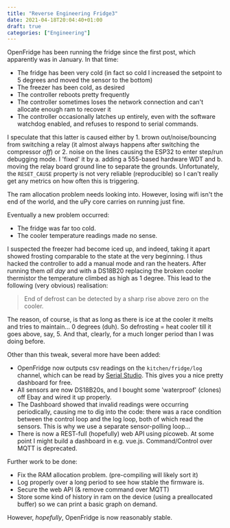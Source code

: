 ```yaml
---
title: "Reverse Engineering Fridge3"
date: 2021-04-18T20:04:40+01:00
draft: true
categories: ["Engineering"]
---
```



OpenFridge has been running the fridge since the first post, which apparently
was in January. In that time:

* The fridge has been very cold (in fact so cold I increased the setpoint to 5
  degrees and moved the sensor to the bottom)
* The freezer has been cold, as desired
* The controller reboots pretty frequently
* The controller sometimes loses the network connection and can't allocate
  enough ram to recover it
* The controller occasionally latches up entirely, even with the software
  watchdog enabled, and refuses to respond to serial commands.
  
I speculate that this latter is caused either by 1. brown out/noise/bouncing
from switching a relay (it almost always happens after switching the compressor
*off*) or 2. noise on the lines causing the ESP32 to enter step/run debugging
mode.  I 'fixed' it by a. adding a 555-based hardware WDT and b. moving the
relay board ground line to separate the grounds.  Unfortunately, the
`RESET_CAUSE` property is not very reliable (reproducible) so I can't really get
any metrics on how often this is triggering.

The ram allocation problem needs looking into.  However, losing wifi isn't the
end of the world, and the uPy core carries on running just fine.

Eventually a new problem occurred:

* The fridge was far too cold.
* The cooler temperature readings made no sense.

I suspected the freezer had become iced up, and indeed, taking it apart showed
frosting comparable to the state at the very beginning.  I thus hacked the
controller to add a manual mode and ran the heaters.  After running them *all
day* and with a DS18B20 replacing the broken cooler thermistor the temperature
climbed as high as 1 degree.  This lead to the following (very obvious)
realisation:

> End of defrost can be detected by a sharp rise above zero on the cooler.

The reason, of course, is that as long as there is ice at the cooler it melts
and tries to maintain... 0 degrees (duh).  So defrosting = heat cooler till it
goes above, say, 5.  And that, clearly, for a much longer period than I was
doing before.

Other than this tweak, several more have been added:

* OpenFridge now outputs csv readings on the `kitchen/fridge/log` channel, which
  can be read by [Serial
  Studio](https://github.com/Serial-Studio/Serial-Studio).  This gives you a
  nice pretty dashboard for free.
* All sensors are now DS18B20s, and I bought some 'waterproof' (clones) off Ebay
  and wired it up properly.
* The Dashboard showed that invalid readings were occurring periodically,
  causing me to dig into the code: there was a race condition between the
  control loop and the log loop, both of which read the sensors.  This is why we
  use a separate sensor-polling loop...
* There is now a REST-full (hopefully) web API using picoweb.  At some point I
  might build a dashboard in e.g. vue.js.  Command/Control over MQTT is
  deprecated.
  
  
Further work to be done:

* Fix the RAM allocation problem.  (pre-compiling will likely sort it)
* Log properly over a long period to see how stable the firmware is.
* Secure the web API (& remove command over MQTT)
* Store some kind of history in ram on the device (using a preallocated buffer)
  so we can print a basic graph on demand.
  
However, *hopefully*, OpenFridge is now reasonably stable.

